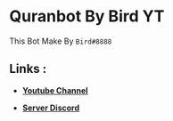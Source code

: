 # Quranbot By Bird YT

This Bot Make By `Bird#8888`


## Links :

* **[Youtube Channel](https://www.youtube.com/channel/UCwmLuK9cTqBcnm6vty7TUUw)**

* **[Server Discord](https://discord.gg/V4JwFFgBgp)**